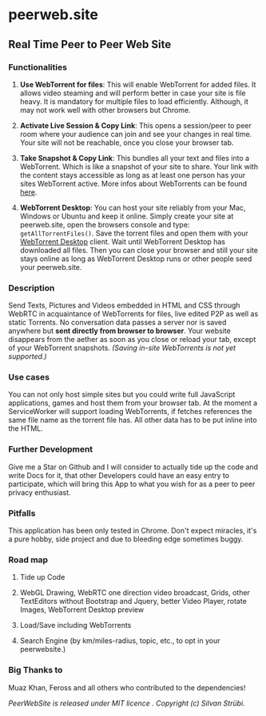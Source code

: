# peerweb.site
## Real Time Peer to Peer Web Site

### Functionalities
1. **Use WebTorrent for files**: This will enable WebTorrent for added files. It allows video steaming and will perform better in case your site is file heavy. It is mandatory for multiple files to load efficiently. Although, it may not work well with other browsers but Chrome.

2. **Activate Live Session & Copy Link**: This opens a session/peer to peer room where your audience can join and see your changes in real time. Your site will not be reachable, once you close your browser tab.

3. **Take Snapshot & Copy Link**: This bundles all your text and files into a WebTorrent. Which is like a snapshot of your site to share. Your link with the content stays accessible as long as at least one person has your sites WebTorrent active. More infos about WebTorrents can be found [here](https://webtorrent.io/).

4. **WebTorrent Desktop**: You can host your site reliably from your Mac, Windows or Ubuntu and keep it online. Simply create your site at peerweb.site, open the browsers console and type: `getAllTorrentFiles()`. Save the torrent files and open them with your [WebTorrent Desktop](https://webtorrent.io/desktop/) client. Wait until WebTorrent Desktop has downloaded all files. Then you can close your browser and still your site stays online as long as WebTorrent Desktop runs or other people seed your peerweb.site.

### Description
Send Texts, Pictures and Videos embedded in HTML and CSS through WebRTC in acquaintance of WebTorrents for files, live edited P2P as well as static Torrents. No conversation data passes a server nor is saved anywhere but **sent directly from browser to browser**. Your website disappears from the aether as soon as you close or reload your tab, except of your WebTorrent snapshots. *(Saving in-site WebTorrents is not yet supported.)*

### Use cases
You can not only host simple sites but you could write full JavaScript applications, games and host them from your browser tab. At the moment a ServiceWorker will support loading WebTorrents, if fetches references the same file name as the torrent file has. All other data has to be put inline into the HTML.

### Further Development
Give me a Star on Github and I will consider to actually tide up the code and write Docs for it, that other Developers could have an easy entry to participate, which will bring this App to what you wish for as a peer to peer privacy enthusiast.

### Pitfalls
This application has been only tested in Chrome. Don't expect miracles, it's a pure hobby, side project and due to bleeding edge sometimes buggy.

### Road map
1. Tide up Code

2. WebGL Drawing, WebRTC one direction video broadcast, Grids, other TextEditors without Bootstrap and Jquery, better Video Player, rotate Images, WebTorrent Desktop preview

3. Load/Save including WebTorrents

4. Search Engine (by km/miles-radius, topic, etc., to opt in your peerwebsite.)

### Big Thanks to
Muaz Khan, Feross and all others who contributed to the dependencies!

*PeerWebSite is released under MIT licence . Copyright (c) Silvan Strübi.*